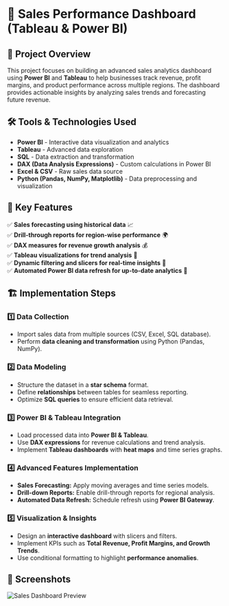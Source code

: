 # 🚀 Sales Performance Dashboard (Tableau & Power BI)

## 📌 Project Overview
This project focuses on building an advanced sales analytics dashboard using **Power BI** and **Tableau** to help businesses track revenue, profit margins, and product performance across multiple regions. The dashboard provides actionable insights by analyzing sales trends and forecasting future revenue.

## 🛠 Tools & Technologies Used
- **Power BI** - Interactive data visualization and analytics
- **Tableau** - Advanced data exploration
- **SQL** - Data extraction and transformation
- **DAX (Data Analysis Expressions)** - Custom calculations in Power BI
- **Excel & CSV** - Raw sales data source
- **Python (Pandas, NumPy, Matplotlib)** - Data preprocessing and visualization

## 🔹 Key Features
✅ **Sales forecasting using historical data** 📈  
✅ **Drill-through reports for region-wise performance** 🌍  
✅ **DAX measures for revenue growth analysis** 💰  
✅ **Tableau visualizations for trend analysis** 🎨  
✅ **Dynamic filtering and slicers for real-time insights** 🎯  
✅ **Automated Power BI data refresh for up-to-date analytics** 🔄  

## 🏗 Implementation Steps
### 1️⃣ Data Collection
- Import sales data from multiple sources (CSV, Excel, SQL database).
- Perform **data cleaning and transformation** using Python (Pandas, NumPy).

### 2️⃣ Data Modeling
- Structure the dataset in a **star schema** format.
- Define **relationships** between tables for seamless reporting.
- Optimize **SQL queries** to ensure efficient data retrieval.

### 3️⃣ Power BI & Tableau Integration
- Load processed data into **Power BI & Tableau**.
- Use **DAX expressions** for revenue calculations and trend analysis.
- Implement **Tableau dashboards** with **heat maps** and time series graphs.

### 4️⃣ Advanced Features Implementation
- **Sales Forecasting:** Apply moving averages and time series models.
- **Drill-down Reports:** Enable drill-through reports for regional analysis.
- **Automated Data Refresh:** Schedule refresh using **Power BI Gateway**.

### 5️⃣ Visualization & Insights
- Design an **interactive dashboard** with slicers and filters.
- Implement KPIs such as **Total Revenue, Profit Margins, and Growth Trends**.
- Use conditional formatting to highlight **performance anomalies**.

## 📸 Screenshots
![Sales Dashboard Preview](path/to/image.png)

